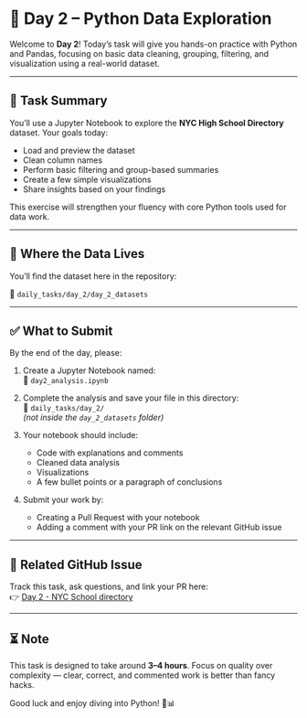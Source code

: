 # 🐍 Day 2 – Python Data Exploration

Welcome to **Day 2**! Today’s task will give you hands-on practice with Python and Pandas, focusing on basic data cleaning, grouping, filtering, and visualization using a real-world dataset.

---

## 🧠 Task Summary

You’ll use a Jupyter Notebook to explore the **NYC High School Directory** dataset. Your goals today:

- Load and preview the dataset
- Clean column names
- Perform basic filtering and group-based summaries
- Create a few simple visualizations
- Share insights based on your findings

This exercise will strengthen your fluency with core Python tools used for data work.

---

## 📂 Where the Data Lives

You’ll find the dataset here in the repository:

📁 `daily_tasks/day_2/day_2_datasets`

---

## ✅ What to Submit

By the end of the day, please:

1. Create a Jupyter Notebook named:  
   📄 `day2_analysis.ipynb`

2. Complete the analysis and save your file in this directory:  
   📁 `daily_tasks/day_2/`  
   *(not inside the `day_2_datasets` folder)*

3. Your notebook should include:
   - Code with explanations and comments
   - Cleaned data analysis
   - Visualizations
   - A few bullet points or a paragraph of conclusions

4. Submit your work by:
   - Creating a Pull Request with your notebook
   - Adding a comment with your PR link on the relevant GitHub issue

---

## 🔗 Related GitHub Issue

Track this task, ask questions, and link your PR here:  
👉 [Day 2 - NYC School directory]([https://github.com/webeet-io/_onboarding_data/issues/4])

---

## ⏳ Note

This task is designed to take around **3–4 hours**. Focus on quality over complexity — clear, correct, and commented work is better than fancy hacks.

Good luck and enjoy diving into Python! 🐍📊

